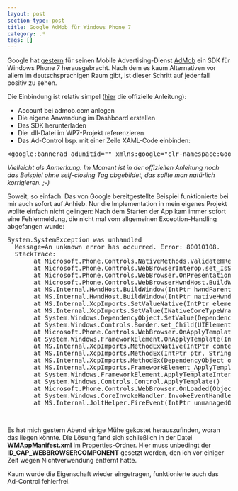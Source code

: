 ```yaml
---
layout: post
section-type: post
title: Google AdMob für Windows Phone 7
category: .*
tags: []
---
```

<p>Google hat <a href="http://googlemobileads.blogspot.com/2011/03/new-beta-admob-windows-phone-7-sdk.html">gestern</a> f&uuml;r seinen Mobile Advertising-Dienst <a href="http://www.admob.com/">AdMob</a> ein SDK f&uuml;r Windows Phone 7 herausgebracht. Nach dem es kaum Alternativen vor allem im deutschsprachigen Raum gibt, ist dieser Schritt auf jedenfall positiv zu sehen.</p>
<p>Die Einbindung ist relativ simpel (<a href="http://code.google.com/intl/de-DE/mobile/ads/docs/wp7/fundamentals.html">hier</a> die offizielle Anleitung):</p>
<ul>
<li>Account bei admob.com anlegen </li>
<li>Die eigene Anwendung im Dashboard erstellen </li>
<li>Das SDK herunterladen </li>
<li>Die .dll-Datei im WP7-Projekt referenzieren </li>
<li>Das Ad-Control bsp. mit einer Zeile XAML-Code einbinden: </li>
</ul>
<pre class="brush: xml">&lt;google:bannerad adunitid="" xmlns:google="clr-namespace:Google.AdMob.Ads.WindowsPhone7.WPF;assembly=Google.AdMob.Ads.WindowsPhone7" /&gt;</pre>
<p><em>Vielleicht als Anmerkung: Im Moment ist in der offiziellen Anleitung noch das Beispiel ohne self-closing Tag abgebildet, das sollte man nat&uuml;rlich korrigieren. ;-)</em></p>
<p>Soweit, so einfach. Das von Google bereitgestellte Beispiel funktionierte bei mir auch sofort auf Anhieb. Nur die Implementation in mein eigenes Projekt wollte einfach nicht gelingen: Nach dem Starten der App kam immer sofort eine Fehlermeldung, die nicht mal vom allgemeinen Exception-Handling abgefangen wurde:</p>
<pre class="brush: text">System.SystemException was unhandled
  Message=An unknown error has occurred. Error: 80010108.
  StackTrace:
       at Microsoft.Phone.Controls.NativeMethods.ValidateHResult(Int32 hr)
       at Microsoft.Phone.Controls.WebBrowserInterop.set_IsScriptEnabled(Boolean value)
       at Microsoft.Phone.Controls.WebBrowser.OnPresentationHosted(IWebBrowserInterop hostedInterop)
       at Microsoft.Phone.Controls.WebBrowserHwndHost.BuildWindowCore(IntPtr hwndParent)
       at MS.Internal.HwndHost.BuildWindow(IntPtr hwndParent, IntPtr&amp; hwnd)
       at MS.Internal.HwndHost.BuildWindow(IntPtr nativeHwndHost, IntPtr hwndParent, IntPtr&amp; hwnd)
       at MS.Internal.XcpImports.SetValueNative(IntPtr element, UInt32 property, CValue&amp; outval)
       at MS.Internal.XcpImports.SetValue(INativeCoreTypeWrapper obj, DependencyProperty property, DependencyObject doh)
       at System.Windows.DependencyObject.SetValue(DependencyProperty property, DependencyObject doh)
       at System.Windows.Controls.Border.set_Child(UIElement value)
       at Microsoft.Phone.Controls.WebBrowser.OnApplyTemplate()
       at System.Windows.FrameworkElement.OnApplyTemplate(IntPtr nativeTarget)
       at MS.Internal.XcpImports.MethodExNative(IntPtr context, IntPtr element, UInt32 cString, String name, UInt32 cParams, IntPtr pParams, CValue&amp; outval, Int32&amp; typeIndex)
       at MS.Internal.XcpImports.MethodEx(IntPtr ptr, String name, CValue[] cvData)
       at MS.Internal.XcpImports.MethodEx(DependencyObject obj, String name)
       at MS.Internal.XcpImports.FrameworkElement_ApplyTemplate(FrameworkElement frameworkElement)
       at System.Windows.FrameworkElement.ApplyTemplateInternal()
       at System.Windows.Controls.Control.ApplyTemplate()
       at Microsoft.Phone.Controls.WebBrowser.OnLoaded(Object sender, RoutedEventArgs e)
       at System.Windows.CoreInvokeHandler.InvokeEventHandler(Int32 typeIndex, Delegate handlerDelegate, Object sender, Object args)
       at MS.Internal.JoltHelper.FireEvent(IntPtr unmanagedObj, IntPtr unmanagedObjArgs, Int32 argsTypeIndex, String eventName)</pre>
<p>&nbsp;</p>
<p>Es hat mich gestern Abend einige M&uuml;he gekostet herauszufinden, woran das liegen k&ouml;nnte. Die L&ouml;sung fand sich schlie&szlig;lich in der Datei <strong>WMAppManifest.xml</strong> im Properties-Ordner. Hier muss unbedingt der <strong>ID_CAP_WEBBROWSERCOMPONENT</strong> gesetzt werden, den ich vor einiger Zeit wegen Nichtverwendung entfernt hatte.</p>
<p>Kaum wurde die Eigenschaft wieder eingetragen, funktionierte auch das Ad-Control fehlerfrei.</p>
